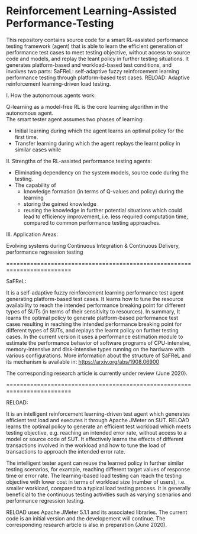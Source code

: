 # Reinforcement Learning-Assisted Performance-Testing
This repository contains source code for a smart RL-assisted performance testing framework (agent) that is able to learn the efficient generation of performance test cases to meet testing objective, without access to source code and models, and replay the leant policy in further testing situations. It generates platform-based and workload-based test conditions, and involves two parts:
SaFReL: self-adaptive fuzzy reinforcement learning performance testing through platform-based test cases.
RELOAD: Adaptive reinforcement learning-driven load testing.
 
I. How the autonomous agents work:

Q-learning as a model-free RL is the core learning algorithm in the autonomous agent.  
The smart tester agent assumes two phases of learning:
- Initial learning during which the agent learns an optimal policy for the first time.
- Transfer learning during which the agent replays the learnt policy in similar cases while 

II. Strengths of the RL-assisted performance testing agents:

- Eliminating dependency on the system models, source code during the testing.
- The capability of 
  * knowledge formation (in terms of Q-values and policy) during the learning
  * storing the gained knowledge 
  * reusing the knowledge in further potential situations
which could lead to efficiency improvement, i.e. less required computation time, compared to 	common performance testing approaches.

III. Application Areas:

Evolving systems during Continuous Integration & Continuous Delivery, performance regression testing 

=========================================================================

SaFReL:

It is a self-adaptive fuzzy reinforcement learning performance test agent generating platform-based test cases. It learns how to tune the resource availability to reach the intended performance breaking point for different types of SUTs (in terms of their sensitivity to resources).
In summary, It learns the optimal policy to generate platform-based performance test cases resulting in reaching the intended performance breaking point for different types of SUTs, and replays the learnt policy on further testing cases. 
In the current version it uses a performance estimation module to estimate the performance behavior of software programs of CPU-intensive, memory-intensive and disk-intensive types running on the hardware with various configurations. More information about the structure of SaFReL and its mechanism is available in: 
https://arxiv.org/abs/1908.06900

The corresponding research article is currently under review (June 2020).

=========================================================================

RELOAD:

It is an intelligent reinforcement learning-driven test agent which generates efficient test load and executes it through Apache JMeter on SUT. RELOAD learns the optimal policy to generate an efficient test workload which meets testing objective, e.g. reaching an intended error rate, without access to a model or source code of SUT. It effectively learns the effects of different transactions involved in the workload and how to tune the load of transactions to approach the intended error rate. 

The intelligent tester agent can reuse the learned policy in further similar testing scenarios, for example, reaching different target values of response time or error rate. The learning-based load testing can reach the testing objective with lower cost in terms of workload size (number of users), i.e. smaller workload, compared to a typical load testing process. It is generally beneficial to the continuous testing activities such as varying scenarios and performance regression testing. 

RELOAD uses Apache JMeter 5.1.1 and its associated libraries. The current code is an initial version and the developement will continue. The corresponding research article is also in preparation (June 2020). 
